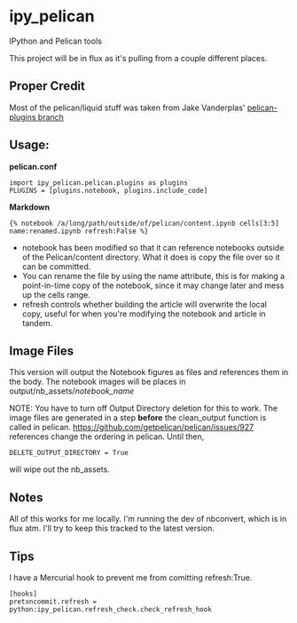 ipy_pelican
===========

IPython and Pelican tools

This project will be in flux as it's pulling from a couple different places. 



Proper Credit
-------------
Most of the pelican/liquid stuff was taken from Jake Vanderplas' [pelican-plugins branch](https://github.com/jakevdp/pelican-plugins/tree/liquid_tags)


Usage:
------
**pelican.conf**

    import ipy_pelican.pelican.plugins as plugins
    PLUGINS = [plugins.notebook, plugins.include_code]

**Markdown**

    {% notebook /a/long/path/outside/of/pelican/content.ipynb cells[3:5] name:renamed.ipynb refresh:False %}

*   notebook has been modified so that it can reference notebooks outside of the Pelican/content directory. What it does is copy the file over so it can be committed. 
*   You can rename the file by using the name attribute, this is for making a point-in-time copy of the notebook, since it may change later and mess up the cells range. 
*   refresh controls whether building the article will overwrite the local copy, useful for when you're modifying the notebook and article in tandem. 

Image Files
-----------
This version will output the Notebook figures as files and references them in the body. The notebook images will be places in output/nb_assets/*notebook_name* 

NOTE: You have to turn off Output Directory deletion for this to work. The image files are generated in a step **before** the clean_output function is called in pelican. https://github.com/getpelican/pelican/issues/927 references change the ordering in pelican. Until then, 

    DELETE_OUTPUT_DIRECTORY = True

will wipe out the nb_assets. 

Notes
------

All of this works for me locally. I'm running the dev of nbconvert, which is in flux atm. I'll try to keep this tracked to the latest version. 

Tips
-----
I have a Mercurial hook to prevent me from comitting refresh:True. 

    [hooks]
    pretxncommit.refresh = python:ipy_pelican.refresh_check.check_refresh_hook
    
